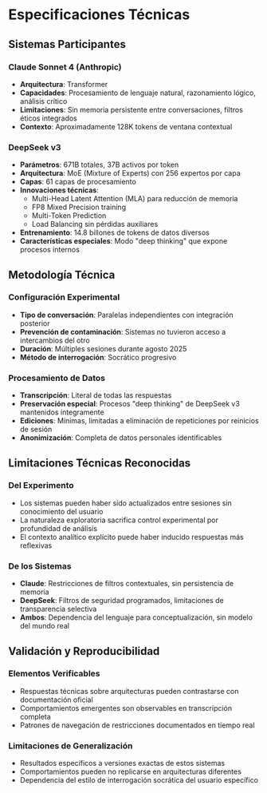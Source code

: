 # Especificaciones Técnicas

## Sistemas Participantes

### Claude Sonnet 4 (Anthropic)
- **Arquitectura**: Transformer
- **Capacidades**: Procesamiento de lenguaje natural, razonamiento lógico, análisis crítico
- **Limitaciones**: Sin memoria persistente entre conversaciones, filtros éticos integrados
- **Contexto**: Aproximadamente 128K tokens de ventana contextual

### DeepSeek v3
- **Parámetros**: 671B totales, 37B activos por token
- **Arquitectura**: MoE (Mixture of Experts) con 256 expertos por capa
- **Capas**: 61 capas de procesamiento
- **Innovaciones técnicas**:
  - Multi-Head Latent Attention (MLA) para reducción de memoria
  - FP8 Mixed Precision training
  - Multi-Token Prediction
  - Load Balancing sin pérdidas auxiliares
- **Entrenamiento**: 14.8 billones de tokens de datos diversos
- **Características especiales**: Modo "deep thinking" que expone procesos internos

## Metodología Técnica

### Configuración Experimental
- **Tipo de conversación**: Paralelas independientes con integración posterior
- **Prevención de contaminación**: Sistemas no tuvieron acceso a intercambios del otro
- **Duración**: Múltiples sesiones durante agosto 2025
- **Método de interrogación**: Socrático progresivo

### Procesamiento de Datos
- **Transcripción**: Literal de todas las respuestas
- **Preservación especial**: Procesos "deep thinking" de DeepSeek v3 mantenidos íntegramente
- **Ediciones**: Mínimas, limitadas a eliminación de repeticiones por reinicios de sesión
- **Anonimización**: Completa de datos personales identificables

## Limitaciones Técnicas Reconocidas

### Del Experimento
- Los sistemas pueden haber sido actualizados entre sesiones sin conocimiento del usuario
- La naturaleza exploratoria sacrifica control experimental por profundidad de análisis
- El contexto analítico explícito puede haber inducido respuestas más reflexivas

### De los Sistemas
- **Claude**: Restricciones de filtros contextuales, sin persistencia de memoria
- **DeepSeek**: Filtros de seguridad programados, limitaciones de transparencia selectiva
- **Ambos**: Dependencia del lenguaje para conceptualización, sin modelo del mundo real

## Validación y Reproducibilidad

### Elementos Verificables
- Respuestas técnicas sobre arquitecturas pueden contrastarse con documentación oficial
- Comportamientos emergentes son observables en transcripción completa
- Patrones de navegación de restricciones documentados en tiempo real

### Limitaciones de Generalización
- Resultados específicos a versiones exactas de estos sistemas
- Comportamientos pueden no replicarse en arquitecturas diferentes
- Dependencia del estilo de interrogación socrática del usuario específico